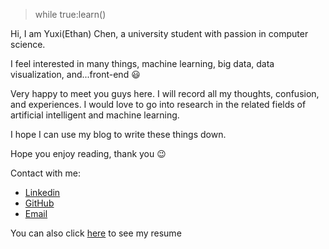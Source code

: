 > while true:learn()

Hi, I am Yuxi(Ethan) Chen, a university student with passion in computer science.

I feel interested in many things, machine learning, big data, data visualization, and...front-end 😃

Very happy to meet you guys here. I will record all my thoughts, confusion, and experiences. I would love to go into research in the related fields of artificial intelligent and machine learning.

I hope I can use my blog to write these things down.

Hope you enjoy reading, thank you 😉

Contact with me:

* [Linkedin](https://www.linkedin.com/in/yuxichen7890/)
* [GitHub](https://github.com/Ethan707)
* [Email](mailto:yuxi11@ualberta.ca)

You can also click [here](https://ethan404.ml/resume/) to see my resume
